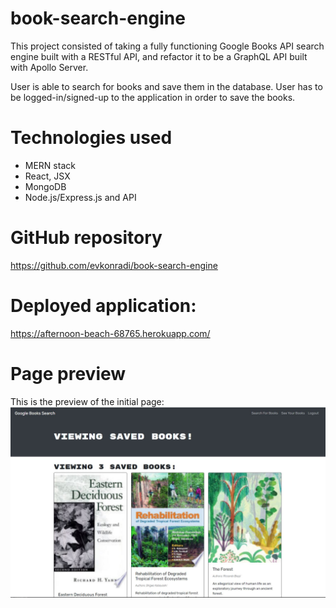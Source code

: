 # book-search-engine

This project consisted of taking a fully functioning Google Books API search engine built with a RESTful API, and refactor it to be a GraphQL API built with Apollo Server.

User is able to search for books and save them in the database. User has to be logged-in/signed-up to the application in order to save the books.

# Technologies used

* MERN stack
* React, JSX
* MongoDB
* Node.js/Express.js and API

# GitHub repository

https://github.com/evkonradi/book-search-engine

# Deployed application:

 https://afternoon-beach-68765.herokuapp.com/

# Page preview

This is the preview of the initial page:
<img src="./PagePreview.jpg">
